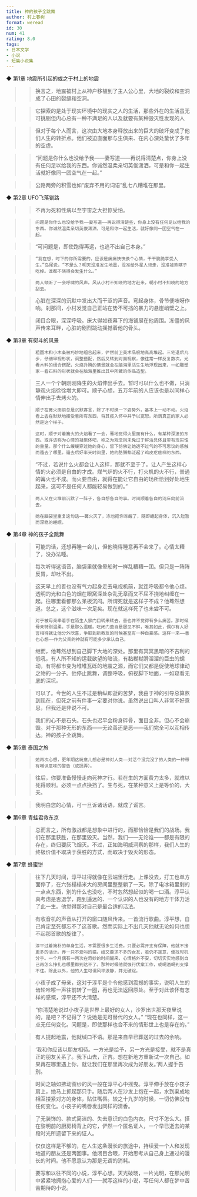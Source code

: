 ```yaml
---
title: 神的孩子全跳舞
author: 村上春树
format: weread
id: 30
num: 41
rating: 8.0
tags:
- 日本文学
- 小说
- 短篇小说集
---
```


◆ 第1章 地震所引起的或之于村上的地震

>> 换言之，地震被村上从神户移植到了主人公心里，大地的裂纹和空洞成了心田的裂缝和空洞。

>> 它探索的是处于现实环境中的现实之人的生活，那些外在的生活虽无可挑剔但内心总有一种不满足的人以及就要有某种毁灭性发现的人

>> 但对于每个人而言，这次由大地本身释放出来的巨大的破坏变成了他们人生的转折点。他们被迫直面那与生俱来、在内心深处蛰伏了多年的空虚。

>> “问题是你什么也没给予我——妻写道——再说得清楚点，你身上没有任何足以给我的东西。你诚然温柔亲切英俊潇洒，可是和你一起生活就好像同一团空气在一起。”

>> 公路两旁的积雪也如“废弃不用的词语”乱七八糟堆在那里。


◆ 第2章 UFO飞落钏路

>> 不再为死和性病以至宇宙之大担惊受怕。

>>     问题是你什么也没给予我——妻写道——再说得清楚些，你身上没有任何足以给我的东西。你诚然温柔亲切英俊潇洒，可是和你一起生活，就好像同一团空气在一起。

>> “可问题是，即使跑得再远，也逃不出自己本身。”

>>     “我在想，时下的你所需要的，应该是痛痛快快换个心情，干干脆脆享受人生。”岛尾说，“不是么？明天没准发生地震，没准给外星人领走，没准被熊瞎子吃掉。谁都不晓得会发生什么。”

>>     两人倾听了一会呼啸的风声。风从小村不知晓的地方赶来，朝小村不知晓的地方刮去。

>> 心脏在深深的沉默中发出大而干涩的声音。弯起身体，骨节便吱呀作响。刹那间，小村发觉自己正站在势不可挡的暴力的悬崖峭壁之上。

>> 闭目合眼，深深呼吸。床大得如夜幕下的海铺展在他周围。冻僵的风声传来耳畔，心脏的剧烈跳动摇撼着他的骨头。


◆ 第3章 有熨斗的风景

>>     粗圆木和小木条被巧妙地组合起来，俨然前卫美术品般地高高堆起。三宅退后几步，仔细审视形状，调整搭配，然后又转到对面视察，像往常一样反复数次。光看木料的组合搭配，火焰升腾的情景就会在脑海里活生生地浮现出来，一如雕塑家一看石料的形状就会在脑海里推出其中所藏的作品造型。

>> 三人一个个朝刚刚降生的火焰伸出手去。暂时可以什么也不做，只消静观火焰徐徐增大即可。顺子心想，五万年前的人应该也是以同样心情伸出手去烤火的。

>>     顺子在篝火面前总是沉默寡言，除了不时换一下姿势外，基本上一动不动。火焰看上去在默默地接受着所有东西，将其揽入怀中并予以宽恕。所谓真正的家人必然是这个样子。

>>     这时，顺子对着篝火的火焰看了一会，蓦地觉得火里面有什么，有某种深邃的东西。或许该称为心情的凝聚体吧，称之为观念则未免过于鲜活具体且带有现实性的重量。那个什么缓缓穿过她的身心，留下仿佛让她透不过气的不可思议的感触而遁去了哪里。遁去后好半天时间里，她的胳膊都泛起了鸡皮疙瘩样的东西。

>> “不过，若说什么火都会让人这样，那就不至于了。让人产生这样心情的火必须是自由的才成。煤气炉的火不行，打火机的火不行，普通的篝火也不成。而火要自由，就得在能让它自由的场所恰到好处地生起来，这可不是任何人都能轻易做到的。”

>>     两人又在火堆前沉默了一阵子，各自想各自的事。时间顺着各自的河床向前流去。

>>     她在脑袋里重复这句话——篝火灭了，冻也把你冻醒了，随即蜷起身体，沉入短暂而深稳的睡眠。


◆ 第4章 神的孩子全跳舞

>> 可能的话，还想再睡一会儿，但他晓得睡意再不会来了。心情太糟了，没办法睡。

>> 每次听得这语音，脑袋里就像晕船时一样乱糟糟一团。但只是一阵阵反胃，却吐不出。

>> 这天早上的善也没有气力起身走去电视机前，就连呼吸都令他心烦。透明的光和白色的烟在眼窝深处杂乱无章而又不屈不挠地纠缠在一起。往哪里看都那么呆板沉闷。所谓死就是这样子不成？他蓦然想道。总之，这个滋味一次足矣。现在就这样死了也未尝不可。

>>     对于被母亲牵着手在陌生人家门口转来转去，善也并不觉得有多么痛苦。那时候母亲特别温柔，手是那么温暖。吃闭门羹自是屡见不鲜，唯其如此，偶尔有人好言相待就让他分外欣喜，争取到新教友的时候甚至有一种自豪感。这样一来——善也心想——作为父亲的神就有可能多少承认自己。

>> 继而，他蓦然想到自己脚下大地的深处。那里有冥冥黑暗的不吉利的低吼，有人所不知的运载欲望的暗流，有黏糊糊滑溜溜的巨虫的蠕动，有将都市变为堆堆瓦砾的地震之源，而它们又都是促使地球律动之物的一分子。他停止跳舞，调整呼吸，俯视脚下地面，一如窥看无底的深坑。

>> 可以了。今世的人生不过是稍纵即逝的苦梦，我由于神的引导总算熬到现在，但死之前有件事一定要对你说。虽然说出口叫人非常不好意思，但我还是非说不可。

>> 我们的心不是石头。石头也迟早会粉身碎骨，面目全非。但心不会崩毁。对于那种无形的东西——无论善还是恶——我们完全可以互相传达。神的孩子全跳舞。


◆ 第5章 泰国之旅

>>     她再次心想，更年期这玩意儿想必是神对人类——对活个没完没了的人类的一种带有嘲讽意味的警告（或捉弄）。

>> 往后，你要准备慢慢走向死神才行。若在生的方面费力太多，就难以死得顺利。必须一点点换挡了。生与死，在某种意义上是等价的，大夫。

>> 我明白您的心情，可一旦诉诸话语，就成了谎言。


◆ 第6章 青蛙君救东京

>> 总而言之，所有激战都是想象中进行的，而那恰恰是我们的战场。我们在那里获胜，在那里毁灭。当然，我们——无论谁——都是有限的存在，终归要灰飞烟灭。不过，正如海明威洞察的那样，我们人生的终极价值不取决于获胜的方式，而取决于毁灭的形态。


◆ 第7章 蜂蜜饼

>> 往下几天时间，淳平过得就像在云端里行走。上课没去，打工也单方面停了，在六张榻榻米大的房间里整整躺了一天。除了电冰箱里剩的一点点东西，别的什么也没吃，不时忽然想起似的喝一口酒。淳平认真考虑是否退学，跑到遥远的、一个认识的人也没有的地方干体力活了此一生。他觉得那对自己是最合适的活法。

>> 有收音机的声音从打开的窗口随风传来。一首流行歌曲。淳平想，自己肯定至死都忘不了这首歌。然而实际上不出几天他就无论如何也想不起那首歌的旋律了。

>>     淳平过着简朴的单身生活，不需要很多生活费。只要必需开支有保障，他就不接更多的活计。养一只不爱叫的猫。结交要求不多的女友，若仍不遂意，便找时机分手。一个月偶有一两次在奇妙的时间醒来，心情格外不安，切切实实地感到自己再怎么挣扎也哪里都到达不了。那种时候他就强行伏案工作，或喝酒喝到支撑不住。除此以外，他的人生可谓风平浪静，并无破绽。

>> 小夜子成了母亲，这对于淳平是个令他感到震撼的事实，说明人生的齿轮咔嚓一声往前转了一圈，再也无法返回原处。至于对此该怀有怎样的感慨，淳平还不大清楚。

>> “你清楚地说过小夜子是世界上最好的女人，沙罗出世那天夜里说的，是吧？不记得了？说她是无可替代的女人。”
    “现在也同样，这一点无任何变化。问题是，即使那样也合不来的情形世上也是存在的。”

>> 有人提起地震，他就缄口不语。那是来自早已葬送的过去的余响。

>> ‘我和你应该以朋友相待。一方光是给予，另一方光是接受，就不是真正的朋友关系了。我下山去，正吉。想在新地方重新试一次自己。如果再在哪里遇上你，就让我们在那里再次成为好朋友。’两人握手告别。

>> 时间之轴如拂动窗纱的风一般在淳平心中摇曳。淳平伸手放在小夜子肩上，她马上抓起那只手。随后两人在沙发上抱在一起，水到渠成地相互搂紧对方的身体，贴住嘴唇。较之十九岁的时候，一切仿佛没有任何变化。小夜子的嘴唇发出同样的清香。

>> 了无装饰的、款式简洁的、失去意识的白色内衣。尺寸不怎么大。搭在黎明前的厨房椅背上的它，俨然一个匿名证人，一个早已逝去的某段时光所遗留下来的证人。

>> 仅仅这样是不够的，在人生这条漫长的旅途中，持续爱一个人和发现地道的朋友还是两回事。他闭目合眼，开始思考从自己身上通过的漫长的时间。他不愿意认为那是无谓的消耗。

>> 要写和以往不同的小说，淳平心想。天光破晓，一片光明，在那光明中紧紧地拥抱心爱的人们——就写这样的小说，写任何人都在梦中苦苦期待的小说。

